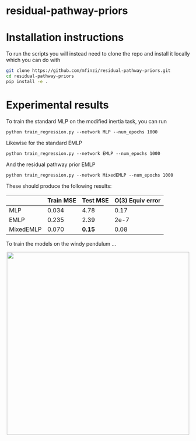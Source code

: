 # residual-pathway-priors

# Installation instructions
To run the scripts you will instead need to clone the repo and install it locally which you can do with
```bash
git clone https://github.com/mfinzi/residual-pathway-priors.git
cd residual-pathway-priors
pip install -e .
```

# Experimental results
To train the standard MLP on the modified inertia task, you can run
```
python train_regression.py --network MLP --num_epochs 1000
```
Likewise for the standard EMLP

```
python train_regression.py --network EMLP --num_epochs 1000
```
And the residual pathway prior EMLP
```
python train_regression.py --network MixedEMLP --num_epochs 1000
```

These should produce the following results:

|| Train MSE | Test MSE  | O(3) Equiv error  |
|---------|------|------|------|
|MLP |   0.034  | 4.78 | 0.17 |
|EMLP|   0.235 | 2.39 | 2e-7 |
|MixedEMLP|   0.070 | **0.15** | 0.08 |


To train the models on the windy pendulum ...

<div align="center">
<img src="https://user-images.githubusercontent.com/12687085/115454965-5c233900-a1ef-11eb-9f83-6d94e1edf3d1.gif" width="500"/>
</div>
